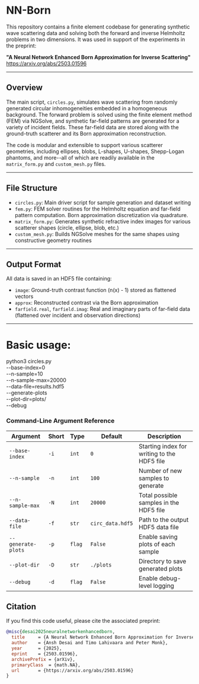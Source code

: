 # NN-Born

This repository contains a finite element codebase for generating synthetic wave scattering data and solving both the forward and inverse Helmholtz problems in two dimensions. It was used in support of the experiments in the preprint:

**"A Neural Network Enhanced Born Approximation for Inverse Scattering"**
https://arxiv.org/abs/2503.01596

---

## Overview

The main script, `circles.py`, simulates wave scattering from randomly generated circular inhomogeneities embedded in a homogeneous background. The forward problem is solved using the finite element method (FEM) via NGSolve, and synthetic far-field patterns are generated for a variety of incident fields. These far-field data are stored along with the ground-truth scatterer and its Born approximation reconstruction.

The code is modular and extensible to support various scatterer geometries, including ellipses, blobs, L-shapes, U-shapes, Shepp-Logan phantoms, and more--all of which are readily available in the `matrix_form.py` and `custom_mesh.py` files.

---

## File Structure

- `circles.py`: Main driver script for sample generation and dataset writing
- `fem.py`: FEM solver routines for the Helmholtz equation and far-field pattern computation. Born approximation discretization via quadrature.
- `matrix_form.py`: Generates synthetic refractive index images for various scatterer shapes (circle, ellipse, blob, etc.)
- `custom_mesh.py`: Builds NGSolve meshes for the same shapes using constructive geometry routines

---

## Output Format

All data is saved in an HDF5 file containing:

- `image`: Ground-truth contrast function (n(x) - 1) stored as flattened vectors
- `approx`: Reconstructed contrast via the Born approximation
- `farfield.real`, `farfield.imag`: Real and imaginary parts of far-field data (flattened over incident and observation directions)

---

# Basic usage:
python3 circles.py \
  --base-index=0 \
  --n-sample=10 \
  --n-sample-max=20000 \
  --data-file=results.hdf5 \
  --generate-plots \
  --plot-dir=plots/ \
  --debug

### Command-Line Argument Reference

| Argument              | Short | Type     | Default             | Description                                                                 |
|-----------------------|--------|----------|---------------------|-----------------------------------------------------------------------------|
| `--base-index`        | `-i`   | `int`    | `0`                 | Starting index for writing to the HDF5 file                                 |
| `--n-sample`          | `-n`   | `int`    | `100`               | Number of new samples to generate                                           |
| `--n-sample-max`      | `-N`   | `int`    | `20000`             | Total possible samples in the HDF5 file                                     |
| `--data-file`         | `-f`   | `str`    | `circ_data.hdf5`    | Path to the output HDF5 data file                                           |
| `--generate-plots`    | `-p`   | `flag`   | `False`             | Enable saving plots of each sample                                          |
| `--plot-dir`          | `-D`   | `str`    | `./plots`           | Directory to save generated plots                                           |
| `--debug`             | `-d`   | `flag`   | `False`             | Enable debug-level logging                                                  |



## Citation
If you find this code useful, please cite the associated preprint:
```bibtex
@misc{desai2025neuralnetworkenhancedborn,
  title     = {A Neural Network Enhanced Born Approximation for Inverse Scattering},
  author    = {Ansh Desai and Timo Lahivaara and Peter Monk},
  year      = {2025},
  eprint    = {2503.01596},
  archivePrefix = {arXiv},
  primaryClass  = {math.NA},
  url       = {https://arxiv.org/abs/2503.01596}
}
